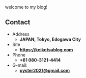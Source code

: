 welcome to my blog!

<!-- .slide -->

## Contact

- Address
  - **JAPAN, Tokyo, Edogawa City**
- Site
  - **<https://keiketsublog.com>**
- Phone
  - **+81 080-3121-4414**
- G-mail:
  - **[oyster2021@gmail.com](mailto:oyster2021@gmail.com)**